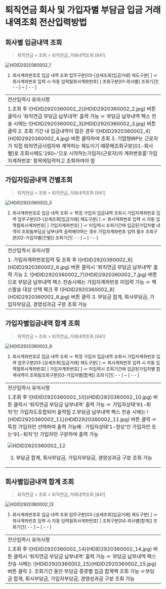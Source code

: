 # 퇴직연금 회사 및 가입자별 부담금 입금 거래내역조회 전산입력방법
## 회사별 입금내역 조회
> 퇴직연금 > 조회 > 퇴직연금_거래내역조회 [841]

![HDID2920360002_1](HDID2920360002_1.jpg)

1. 회사계좌번호로 입금 내역 조회
업무구분[03-[상세조회]입금거래]
제도구분[ ] ☞ 회사계좌번호 입력 시 자동 입력됨회사계좌번호[ ]
조회구분[01-회사별]
조회기간[ - - ] ~ [ - - ]

<table><tbody><tr>
<td>
전산입력시 유의사항</td></tr><tr>
<td>1.조회 후
![HDID2920360002_2](HDID2920360002_2.jpg)
버튼 클릭시 '퇴직연금 부담금 납부내역' 출력 가능
☞ 부담금 납부내역 팩스 전송 시에는
![HDID2920360002_3](HDID2920360002_3.jpg)
버튼 클릭
2. 조회 기간 내 입금내역이 많은 경우
![HDID2920360002_4](HDID2920360002_4.jpg)
버튼 클릭하여 조회
3. 기업형IRP는 근로자가 직접 퇴직연금사업자와 계약하는 제도이기 때문에조회구분[01-회사별]로 조회시에도'260~'으로 시작하는가입자(근로자)의 계좌번호를'가입자계좌번호' 항목에입력하고 조회하여야 함</td></tr></tbody>
</table>


## 가입자입금내역 건별조회
> 퇴직연금 > 조회 > 퇴직연금_거래내역조회 [841]

![HDID2920360002_5](HDID2920360002_5.jpg)

1. 회사계좌번호로 입금 내역 조회
☞ 특정 가입자 입금내역 조회시 가입자계좌번호 입력
업무구분[03-[상세조회]입금거래]
제도구분[ ] ☞ 회사계좌번호 입력 시 자동 입력됨회사계좌번호[ ]
가입자계좌번호[ ] ☞ 미입력시 조회기간에 입금된가입자별 내역이 조회됨부담금 납부내역 출력해야하는 경우 가입자계좌번호 입력 필수
조회구분[02-가입자별[건별]]
조회기간[ - - ] ~ [ - - ]

<table><tbody><tr>
<td>
전산입력시 유의사항</td></tr><tr>
<td>1. 가입자계좌번호입력 및 조회 후
![HDID2920360002_6](HDID2920360002_6.jpg)
버튼 클릭시 '퇴직연금 부담금 납부내역' 출력 가능
2.
![HDID2920360002_7](HDID2920360002_7.jpg)
버튼으로 부담금 납부내역 팩스 전송시에는 가입자계좌번호 미입력 가능
☞ 팩스발송 대상 선택 체크 후
![HDID2920360002_8](HDID2920360002_8.jpg)
버튼 클릭
3. 부담금 합계, 회사부담금, 가입자부담금, 경영성과금 구분 조회 가능</td></tr></tbody>
</table>


## 가입자별입금내역 합계 조회
> 퇴직연금 > 조회 > 퇴직연금_거래내역조회 [841]

![HDID2920360002_9](HDID2920360002_9.jpg)

1. 회사계좌번호로 입금 내역 조회
☞ 특정 가입자 입금내역 조회시 가입자계좌번호 입력
업무구분[03-[상세조회]입금거래]
제도구분[ ] ☞ 회사계좌번호 입력 시 자동 입력됨회사계좌번호[ ]
가입자계좌번호[ ] ☞ 미입력시 조회기간에 입금된가입자별 합계내역이 조회됨조회구분[03-가입자별[합계]]
조회기간[ - - ] ~ [ - - ]

<table><tbody><tr>
<td>
전산입력시 유의사항</td></tr><tr>
<td>1.조회 후
![HDID2920360002_10](HDID2920360002_10.jpg)
버튼 클릭시 '퇴직연금 부담금 납부내역' 출력 가능
☞ 가입자상태'91-퇴직'인 가입자도포함되어 출력됨
2.부담금 납부내역 팩스 전송 시에는
![HDID2920360002_11](HDID2920360002_11.jpg)
버튼 클릭
☞ 특정 가입자만 선택하여 출력 가능예 : 가입자상태'1-정상'인 가입자만 또는'91-퇴직'인 가입자만 구분하여 출력 가능

![HDID2920360002_12](HDID2920360002_12.jpg)

3. 부담금 합계, 회사부담금, 가입자부담금, 경영성과금 구분 조회 가능</td></tr></tbody>
</table>


## 회사별입금내역 합계 조회
> 퇴직연금 > 조회 > 퇴직연금_거래내역조회 [841]

![HDID2920360002_13](HDID2920360002_13.jpg)

1. 회사계좌번호로 입금 내역 조회
업무구분[03-[상세조회]입금거래]
제도구분[ ] ☞ 회사계좌번호 입력 시 자동 입력됨회사계좌번호[ ]
조회구분[04-회사별[합계]]
조회기간[ - - ] ~ [ - - ]

<table><tbody><tr>
<td>
전산입력시 유의사항</td></tr><tr>
<td>1.조회 후
![HDID2920360002_14](HDID2920360002_14.jpg)
버튼 클릭시 '퇴직연금 부담금 납부내역' 출력 가능
☞ 부담금 납부내역 팩스 전송 시에는
![HDID2920360002_15](HDID2920360002_15.jpg)
버튼 클릭
2. 조회기간 동안 부담금 종류별 입금 합계액 조회 가능
☞부담금 합계, 회사부담금, 가입자부담금, 경영성과금 구분 조회 가능</td></tr></tbody>
</table>


